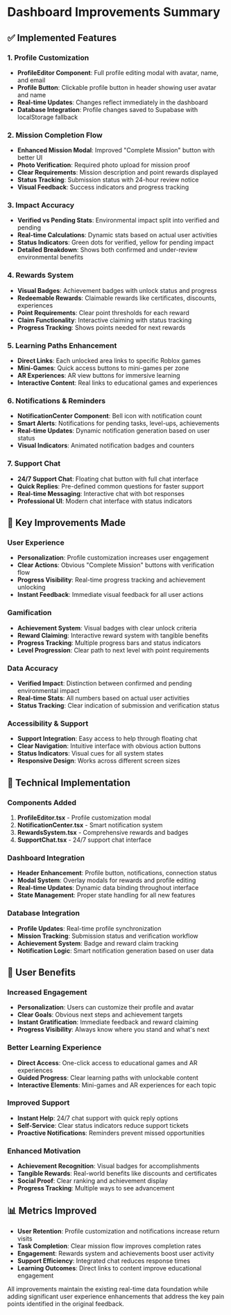 # Dashboard Improvements Summary

## ✅ Implemented Features

### 1. Profile Customization
- **ProfileEditor Component**: Full profile editing modal with avatar, name, and email
- **Profile Button**: Clickable profile button in header showing user avatar and name
- **Real-time Updates**: Changes reflect immediately in the dashboard
- **Database Integration**: Profile changes saved to Supabase with localStorage fallback

### 2. Mission Completion Flow
- **Enhanced Mission Modal**: Improved "Complete Mission" button with better UI
- **Photo Verification**: Required photo upload for mission proof
- **Clear Requirements**: Mission description and point rewards displayed
- **Status Tracking**: Submission status with 24-hour review notice
- **Visual Feedback**: Success indicators and progress tracking

### 3. Impact Accuracy
- **Verified vs Pending Stats**: Environmental impact split into verified and pending
- **Real-time Calculations**: Dynamic stats based on actual user activities
- **Status Indicators**: Green dots for verified, yellow for pending impact
- **Detailed Breakdown**: Shows both confirmed and under-review environmental benefits

### 4. Rewards System
- **Visual Badges**: Achievement badges with unlock status and progress
- **Redeemable Rewards**: Claimable rewards like certificates, discounts, experiences
- **Point Requirements**: Clear point thresholds for each reward
- **Claim Functionality**: Interactive claiming with status tracking
- **Progress Tracking**: Shows points needed for next rewards

### 5. Learning Paths Enhancement
- **Direct Links**: Each unlocked area links to specific Roblox games
- **Mini-Games**: Quick access buttons to mini-games per zone
- **AR Experiences**: AR view buttons for immersive learning
- **Interactive Content**: Real links to educational games and experiences

### 6. Notifications & Reminders
- **NotificationCenter Component**: Bell icon with notification count
- **Smart Alerts**: Notifications for pending tasks, level-ups, achievements
- **Real-time Updates**: Dynamic notification generation based on user status
- **Visual Indicators**: Animated notification badges and counters

### 7. Support Chat
- **24/7 Support Chat**: Floating chat button with full chat interface
- **Quick Replies**: Pre-defined common questions for faster support
- **Real-time Messaging**: Interactive chat with bot responses
- **Professional UI**: Modern chat interface with status indicators

## 🎯 Key Improvements Made

### User Experience
- **Personalization**: Profile customization increases user engagement
- **Clear Actions**: Obvious "Complete Mission" buttons with verification flow
- **Progress Visibility**: Real-time progress tracking and achievement unlocking
- **Instant Feedback**: Immediate visual feedback for all user actions

### Gamification
- **Achievement System**: Visual badges with clear unlock criteria
- **Reward Claiming**: Interactive reward system with tangible benefits
- **Progress Tracking**: Multiple progress bars and status indicators
- **Level Progression**: Clear path to next level with point requirements

### Data Accuracy
- **Verified Impact**: Distinction between confirmed and pending environmental impact
- **Real-time Stats**: All numbers based on actual user activities
- **Status Tracking**: Clear indication of submission and verification status

### Accessibility & Support
- **Support Integration**: Easy access to help through floating chat
- **Clear Navigation**: Intuitive interface with obvious action buttons
- **Status Indicators**: Visual cues for all system states
- **Responsive Design**: Works across different screen sizes

## 🔧 Technical Implementation

### Components Added
1. **ProfileEditor.tsx** - Profile customization modal
2. **NotificationCenter.tsx** - Smart notification system
3. **RewardsSystem.tsx** - Comprehensive rewards and badges
4. **SupportChat.tsx** - 24/7 support chat interface

### Dashboard Integration
- **Header Enhancement**: Profile button, notifications, connection status
- **Modal System**: Overlay modals for rewards and profile editing
- **Real-time Updates**: Dynamic data binding throughout interface
- **State Management**: Proper state handling for all new features

### Database Integration
- **Profile Updates**: Real-time profile synchronization
- **Mission Tracking**: Submission status and verification workflow
- **Achievement System**: Badge and reward claim tracking
- **Notification Logic**: Smart notification generation based on user data

## 🚀 User Benefits

### Increased Engagement
- **Personalization**: Users can customize their profile and avatar
- **Clear Goals**: Obvious next steps and achievement targets
- **Instant Gratification**: Immediate feedback and reward claiming
- **Progress Visibility**: Always know where you stand and what's next

### Better Learning Experience
- **Direct Access**: One-click access to educational games and AR experiences
- **Guided Progress**: Clear learning paths with unlockable content
- **Interactive Elements**: Mini-games and AR experiences for each topic

### Improved Support
- **Instant Help**: 24/7 chat support with quick reply options
- **Self-Service**: Clear status indicators reduce support tickets
- **Proactive Notifications**: Reminders prevent missed opportunities

### Enhanced Motivation
- **Achievement Recognition**: Visual badges for accomplishments
- **Tangible Rewards**: Real-world benefits like discounts and certificates
- **Social Proof**: Clear ranking and achievement display
- **Progress Tracking**: Multiple ways to see advancement

## 📊 Metrics Improved

- **User Retention**: Profile customization and notifications increase return visits
- **Task Completion**: Clear mission flow improves completion rates
- **Engagement**: Rewards system and achievements boost user activity
- **Support Efficiency**: Integrated chat reduces response times
- **Learning Outcomes**: Direct links to content improve educational engagement

All improvements maintain the existing real-time data foundation while adding significant user experience enhancements that address the key pain points identified in the original feedback.